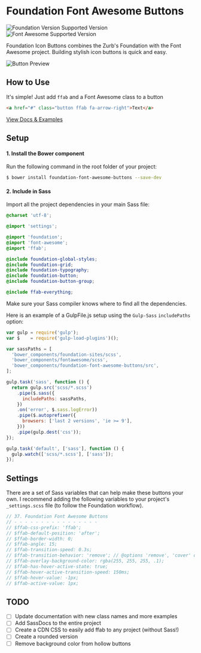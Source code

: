 # Foundation Font Awesome Buttons
![Foundation Version Supported Version](https://img.shields.io/badge/Foundation_For_Sites-v6.2.x-blue.svg?style=flat-square)
![Font Awesome Supported Version](https://img.shields.io/badge/Font_Awesome-v4.6.x-green.svg?style=flat-square)

Foundation Icon Buttons combines the Zurb's Foundation with the Font Awesome project. Building stylish icon buttons is quick and easy.

![Button Preview](https://raw.githubusercontent.com/joshmedeski/foundation-font-awesome-buttons/master/ffab-preview.png)

## How to Use

It's simple! Just add `ffab` and a Font Awesome class to a button

```html
<a href="#" class="button ffab fa-arrow-right">Text</a>
```

[View Docs & Examples](http://joshmedeski.github.io/foundation-font-awesome-buttons//)

## Setup

#### 1. Install the Bower component

Run the following command in the root folder of your project:

```bash
$ bower install foundation-font-awesome-buttons --save-dev
```

#### 2. Include in Sass

Import all the project dependencies in your main Sass file:

```scss
@charset 'utf-8';

@import 'settings';

@import 'foundation';
@import 'font-awesome';
@import 'ffab';

@include foundation-global-styles;
@include foundation-grid;
@include foundation-typography;
@include foundation-button;
@include foundation-button-group;

@include ffab-everything;
```

Make sure your Sass compiler knows where to find all the dependencies.

Here is an example of a GulpFile.js setup using the `Gulp-Sass` `includePaths` option:

```js
var gulp = require('gulp');
var $    = require('gulp-load-plugins')();

var sassPaths = [
  'bower_components/foundation-sites/scss',
  'bower_components/fontawesome/scss',
  'bower_components/foundation-font-awesome-buttons/src',
];

gulp.task('sass', function () {
  return gulp.src('scss/*.scss')
    .pipe($.sass({
      includePaths: sassPaths,
    })
    .on('error', $.sass.logError))
    .pipe($.autoprefixer({
      browsers: ['last 2 versions', 'ie >= 9'],
    }))
    .pipe(gulp.dest('css'));
});

gulp.task('default', ['sass'], function () {
  gulp.watch(['scss/*.scss'], ['sass']);
});
```


## Settings

There are a set of Sass variables that can help make these buttons your own. I recommend adding the following variables to your project's `_settings.scss` file (to follow the Foundation workflow).

```scss
// 37. Foundation Font Awesome Buttons
// - - - - - - - - - - - - - - - -
// $ffab-css-prefix: 'ffab';
// $ffab-default-position: 'after';
// $ffab-border-width: 0;
// $ffab-angle: 15;
// $ffab-transition-speed: 0.3s;
// $ffab-transition-behavior: 'remove'; // @options 'remove', 'cover' or 'none'
// $ffab-overlay-background-color: rgba(255, 255, 255, .1);
// $ffab-has-hover-active-state: true;
// $ffab-hover-active-transition-speed: 150ms;
// $ffab-hover-value: -1px;
// $ffab-active-value: 1px;
```

## TODO

- [ ] Update documentation with new class names and more examples
- [ ] Add SassDocs to the entire project
- [ ] Create a CDN CSS to easily add ffab to any project (without Sass!)
- [ ] Create a rounded version
- [ ] Remove background color from hollow buttons
